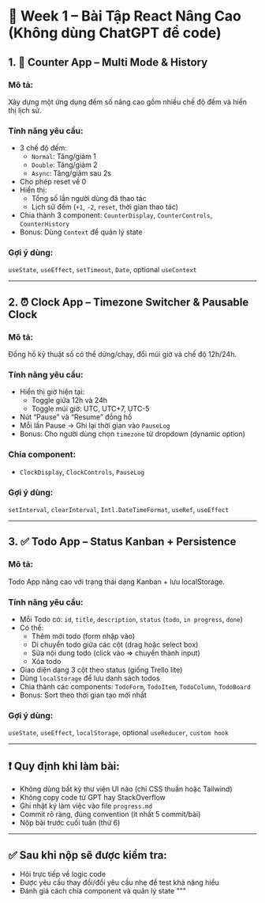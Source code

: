 # 🧠 Week 1 – Bài Tập React Nâng Cao (Không dùng ChatGPT để code)

## 1. 🧮 Counter App – Multi Mode & History

### Mô tả:
Xây dựng một ứng dụng đếm số nâng cao gồm nhiều chế độ đếm và hiển thị lịch sử.

### Tính năng yêu cầu:
- 3 chế độ đếm:
  - `Normal`: Tăng/giảm 1
  - `Double`: Tăng/giảm 2
  - `Async`: Tăng/giảm sau 2s
- Cho phép reset về 0
- Hiển thị:
  - Tổng số lần người dùng đã thao tác
  - Lịch sử đếm (`+1`, `-2`, `reset`, thời gian thao tác)
- Chia thành 3 component: `CounterDisplay`, `CounterControls`, `CounterHistory`
- Bonus: Dùng `Context` để quản lý state

### Gợi ý dùng:
`useState`, `useEffect`, `setTimeout`, `Date`, optional `useContext`

---

## 2. ⏰ Clock App – Timezone Switcher & Pausable Clock

### Mô tả:
Đồng hồ kỹ thuật số có thể dừng/chạy, đổi múi giờ và chế độ 12h/24h.

### Tính năng yêu cầu:
- Hiển thị giờ hiện tại:
  - Toggle giữa 12h và 24h
  - Toggle múi giờ: UTC, UTC+7, UTC-5
- Nút “Pause” và “Resume” đồng hồ
- Mỗi lần Pause → Ghi lại thời gian vào `PauseLog`
- Bonus: Cho người dùng chọn `timezone` từ dropdown (dynamic option)

### Chia component:
- `ClockDisplay`, `ClockControls`, `PauseLog`

### Gợi ý dùng:
`setInterval`, `clearInterval`, `Intl.DateTimeFormat`, `useRef`, `useEffect`

---

## 3. ✅ Todo App – Status Kanban + Persistence

### Mô tả:
Todo App nâng cao với trạng thái dạng Kanban + lưu localStorage.

### Tính năng yêu cầu:
- Mỗi Todo có: `id`, `title`, `description`, `status` (`todo`, `in progress`, `done`)
- Có thể:
  - Thêm mới todo (form nhập vào)
  - Di chuyển todo giữa các cột (drag hoặc select box)
  - Sửa nội dung todo (click vào => chuyển thành input)
  - Xóa todo
- Giao diện dạng 3 cột theo status (giống Trello lite)
- Dùng `localStorage` để lưu danh sách todos
- Chia thành các components: `TodoForm`, `TodoItem`, `TodoColumn`, `TodoBoard`
- Bonus: Sort theo thời gian tạo mới nhất

### Gợi ý dùng:
`useState`, `useEffect`, `localStorage`, optional `useReducer`, `custom hook`

---

## ❗ Quy định khi làm bài:
- Không dùng bất kỳ thư viện UI nào (chỉ CSS thuần hoặc Tailwind)
- Không copy code từ GPT hay StackOverflow
- Ghi nhật ký làm việc vào file `progress.md`
- Commit rõ ràng, đúng convention (ít nhất 5 commit/bài)
- Nộp bài trước cuối tuần (thứ 6)

---

## ✅ Sau khi nộp sẽ được kiểm tra:
- Hỏi trực tiếp về logic code
- Được yêu cầu thay đổi/đổi yêu cầu nhẹ để test khả năng hiểu
- Đánh giá cách chia component và quản lý state
"""
